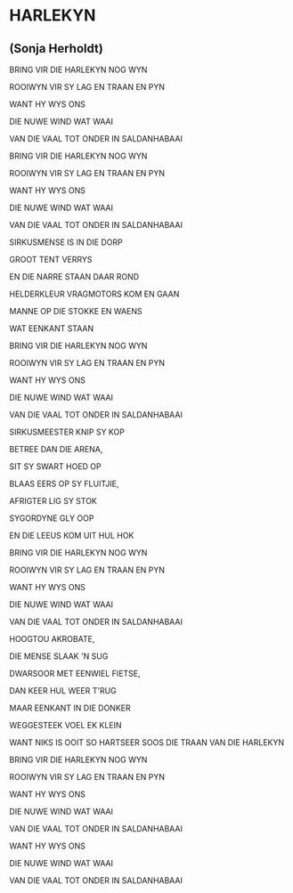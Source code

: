 # HARLEKYN
## (Sonja Herholdt)

BRING VIR DIE HARLEKYN NOG WYN

ROOIWYN VIR SY LAG EN TRAAN EN PYN

WANT HY WYS ONS

DIE NUWE WIND WAT WAAI

VAN DIE VAAL TOT ONDER IN SALDANHABAAI


BRING VIR DIE HARLEKYN NOG WYN

ROOIWYN VIR SY LAG EN TRAAN EN PYN

WANT HY WYS ONS

DIE NUWE WIND WAT WAAI

VAN DIE VAAL TOT ONDER IN SALDANHABAAI


SIRKUSMENSE IS IN DIE DORP

GROOT TENT VERRYS

EN DIE NARRE STAAN DAAR ROND

HELDERKLEUR VRAGMOTORS KOM EN GAAN

MANNE OP DIE STOKKE EN WAENS

WAT EENKANT STAAN


BRING VIR DIE HARLEKYN NOG WYN

ROOIWYN VIR SY LAG EN TRAAN EN PYN

WANT HY WYS ONS

DIE NUWE WIND WAT WAAI

VAN DIE VAAL TOT ONDER IN SALDANHABAAI


SIRKUSMEESTER KNIP SY KOP

BETREE DAN DIE ARENA,

SIT SY SWART HOED OP

BLAAS EERS OP SY FLUITJIE,

AFRIGTER LIG SY STOK

SYGORDYNE GLY OOP

EN DIE LEEUS KOM UIT HUL HOK


BRING VIR DIE HARLEKYN NOG WYN

ROOIWYN VIR SY LAG EN TRAAN EN PYN

WANT HY WYS ONS

DIE NUWE WIND WAT WAAI

VAN DIE VAAL TOT ONDER IN SALDANHABAAI


HOOGTOU AKROBATE,

DIE MENSE SLAAK 'N SUG

DWARSOOR MET EENWIEL FIETSE,

DAN KEER HUL WEER T'RUG

MAAR EENKANT IN DIE DONKER

WEGGESTEEK VOEL EK KLEIN

WANT NIKS IS OOIT SO HARTSEER SOOS DIE TRAAN VAN DIE HARLEKYN


BRING VIR DIE HARLEKYN NOG WYN

ROOIWYN VIR SY LAG EN TRAAN EN PYN

WANT HY WYS ONS

DIE NUWE WIND WAT WAAI

VAN DIE VAAL TOT ONDER IN SALDANHABAAI


WANT HY WYS ONS

DIE NUWE WIND WAT WAAI

VAN DIE VAAL TOT ONDER IN SALDANHABAAI

